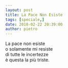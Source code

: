 ```yaml
---
layout: post
title: La Pace Non Esiste
tags: [speciale,]
date: 2018-02-22 20:39:00
author: pietro
---
```

La pace non esiste<br/>o solamente mi resiste<br/>di tutte le incertezze<br/>è questa la più triste.
